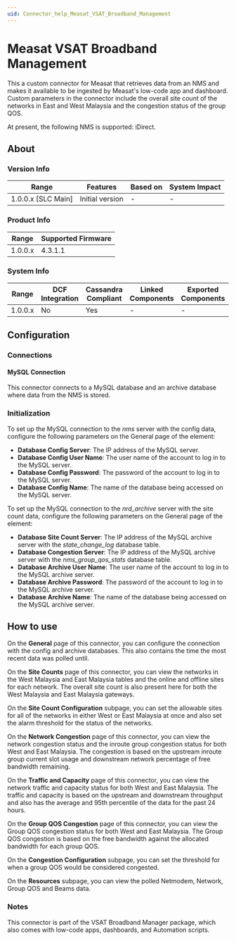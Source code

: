 ```yaml
---
uid: Connector_help_Measat_VSAT_Broadband_Management
---
```


# Measat VSAT Broadband Management

This a custom connector for Measat that retrieves data from an NMS and makes it available to be ingested by Measat's low-code app and dashboard. Custom parameters in the connector include the overall site count of the networks in East and West Malaysia and the congestion status of the group QOS.

At present, the following NMS is supported: iDirect.

## About

### Version Info

| Range              | Features        | Based on | System Impact |
|--------------------|-----------------|----------|---------------|
| 1.0.0.x [SLC Main] | Initial version | -        | -             |

### Product Info

| Range   | Supported Firmware |
|---------|--------------------|
| 1.0.0.x | 4.3.1.1            |

### System Info

| Range   | DCF Integration | Cassandra Compliant | Linked Components | Exported Components |
|---------|-----------------|---------------------|-------------------|---------------------|
| 1.0.0.x | No              | Yes                 | -                 | -                   |

## Configuration

### Connections

#### MySQL Connection

This connector connects to a MySQL database and an archive database where data from the NMS is stored.

### Initialization

To set up the MySQL connection to the *nms* server with the config data, configure the following parameters on the General page of the element:

- **Database Config Server**: The IP address of the MySQL server.
- **Database Config User Name**: The user name of the account to log in to the MySQL server.
- **Database Config Password**: The password of the account to log in to the MySQL server.
- **Database Config Name**: The name of the database being accessed on the MySQL server.

To set up the MySQL connection to the *nrd_archive* server with the site count data, configure the following parameters on the General page of the element:

- **Database Site Count Server**: The IP address of the MySQL archive server with the *state_change_log* database table.
- **Database Congestion Server**: The IP address of the MySQL archive server with the *nms_group_qos_stats* database table.
- **Database Archive User Name**: The user name of the account to log in to the MySQL archive server.
- **Database Archive Password**: The password of the account to log in to the MySQL archive server.
- **Database Archive Name**: The name of the database being accessed on the MySQL archive server.

## How to use

On the **General** page of this connector, you can configure the connection with the config and archive databases. This also contains the time the most recent data was polled until.

On the **Site Counts** page of this connector, you can view the networks in the West Malaysia and East Malaysia tables and the online and offline sites for each network. The overall site count is also present here for both the West Malaysia and East Malaysia gateways.

On the **Site Count Configuration** subpage, you can set the allowable sites for all of the networks in either West or East Malaysia at once and also set the alarm threshold for the status of the networks.

On the **Network Congestion** page of this connector, you can view the network congestion status and the inroute group congestion status for both West and East Malaysia. The congestion is based on the upstream inroute group current slot usage and downstream network percentage of free bandwidth remaining.

On the **Traffic and Capacity** page of this connector, you can view the network traffic and capacity status for both West and East Malaysia. The traffic and capacity is based on the upstream and downstream throughput and also has the average and 95th percentile of the data for the past 24 hours.

On the **Group QOS Congestion** page of this connector, you can view the Group QOS congestion status for both West and East Malaysia. The Group QOS congestion is based on the free bandwidth against the allocated bandwidth for each group QOS.

On the **Congestion Configuration** subpage, you can set the threshold for when a group QOS would be considered congested.

On the **Resources** subpage, you can view the polled Netmodem, Network, Group QOS and Beams data.

### Notes

This connector is part of the VSAT Broadband Manager package, which also comes with low-code apps, dashboards, and Automation scripts.

